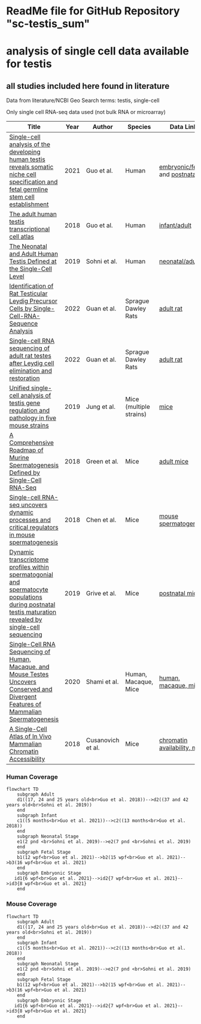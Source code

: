 # ReadMe file for GitHub Repository "sc-testis_sum"

# analysis of single cell data available for testis

## all studies included here found in literature


Data from literature/NCBI Geo
Search terms: testis, single-cell

Only single cell RNA-seq data used (not bulk RNA or microarray)

| Title | Year | Author | Species |  Data Link |
|-------|------|--------|---------|------------|
| [Single-cell analysis of the developing human testis reveals somatic niche cell specification and fetal germline stem cell establishment](https://doi.org/10.1016/j.stem.2020.12.004)| 2021 | Guo et al.  | Human | [embryonic/fetal](http://www.ncbi.nlm.nih.gov/geo/query/acc.cgi?acc=GSE143356) and [postnatal](http://www.ncbi.nlm.nih.gov/geo/query/acc.cgi?acc=GSE161617)  |
| [The adult human testis transcriptional cell atlas](https://www.nature.com/articles/s41422-018-0099-2) | 2018 | Guo et al. | Human | [infant/adult](http://www.ncbi.nlm.nih.gov/geo/query/acc.cgi?acc=GSE120508)
| [The Neonatal and Adult Human Testis Defined at the Single-Cell Level](https://doi.org/10.1016/j.celrep.2019.01.045) | 2019 | Sohni et al. | Human | [neonatal/adult](http://www.ncbi.nlm.nih.gov/geo/query/acc.cgi?acc=GSE124263) |
| [Identification of Rat Testicular Leydig Precursor Cells by Single-Cell-RNA-Sequence Analysis](https://doi.org/10.3389/fcell.2022.805249) | 2022 | Guan et al. | Sprague Dawley Rats | [adult rat](https://ngdc.cncb.ac.cn/gsa/browse/CRA004958) |
| [Single-cell RNA sequencing of adult rat testes after Leydig cell elimination and restoration](https://www.nature.com/articles/s41597-022-01225-5) | 2022 | Guan et al. | Sprague Dawley Rats | [adult rat](https://ngdc.cncb.ac.cn/omix/release/OMIX767) |
| [Unified single-cell analysis of testis gene regulation and pathology in five mouse strains](https://elifesciences.org/articles/43966) | 2019 | Jung et al. | Mice (multiple strains) | [mice](https://www.ncbi.nlm.nih.gov/geo/query/acc.cgi?acc=GSE113293) |
| [A Comprehensive Roadmap of Murine Spermatogenesis Defined by Single-Cell RNA-Seq](https://doi.org/10.1016/j.devcel.2018.07.025) | 2018 | Green et al. | Mice | [adult mice](https://www.ncbi.nlm.nih.gov/geo/query/acc.cgi?acc=GSE112393) |
| [Single-cell RNA-seq uncovers dynamic processes and critical regulators in mouse spermatogenesis](https://www.nature.com/articles/s41422-018-0074-y) | 2018 | Chen et al. | Mice | [mouse spermatogenesis](https://www.ncbi.nlm.nih.gov/geo/query/acc.cgi?acc=GSE112393) |
| [Dynamic transcriptome profiles within spermatogonial and spermatocyte populations during postnatal testis maturation revealed by single-cell sequencing](https://journals.plos.org/plosgenetics/article?id=10.1371/journal.pgen.1007810) | 2019 | Grive et al. | Mice | [postnatal mice](https://www.ncbi.nlm.nih.gov/geo/query/acc.cgi?acc=GSE121904) |
| [Single-Cell RNA Sequencing of Human, Macaque, and Mouse Testes Uncovers Conserved and Divergent Features of Mammalian Spermatogenesis](https://doi.org/10.1016/j.devcel.2020.05.010) | 2020 | Shami et al. | Human, Macaque, Mice | [human, macaque, mice](https://www.ncbi.nlm.nih.gov/geo/query/acc.cgi?acc=GSE142585) |
| [A Single-Cell Atlas of In Vivo Mammalian Chromatin Accessibility](https://doi.org/10.1016/j.cell.2018.06.052) | 2018 | Cusanovich et al. | Mice | [chromatin availability, mice](https://www.ncbi.nlm.nih.gov/geo/query/acc.cgi?acc=GSE111586) |


### Human Coverage
```mermaid
flowchart TD
    subgraph Adult
    d1((17, 24 and 25 years old<br>Guo et al. 2018))-->d2((37 and 42 years old<br>Sohni et al. 2019))
    end
    subgraph Infant
    c1((5 months<br>Guo et al. 2021))-->c2((13 months<br>Guo et al. 2018))
    end
    subgraph Neonatal Stage
    e1(2 pnd <br>Sohni et al. 2019)-->e2(7 pnd <br>Sohni et al. 2019)
    end
    subgraph Fetal Stage
    b1(12 wpf<br>Guo et al. 2021)-->b2(15 wpf<br>Guo et al. 2021)-->b3(16 wpf<br>Guo et al. 2021)
    end
    subgraph Embryonic Stage
   id1{6 wpf<br>Guo et al. 2021}-->id2{7 wpf<br>Guo et al. 2021}-->id3{8 wpf<br>Guo et al. 2021}
    end
```

### Mouse Coverage
```mermaid
flowchart TD
    subgraph Adult
    d1((17, 24 and 25 years old<br>Guo et al. 2018))-->d2((37 and 42 years old<br>Sohni et al. 2019))
    end
    subgraph Infant
    c1((5 months<br>Guo et al. 2021))-->c2((13 months<br>Guo et al. 2018))
    end
    subgraph Neonatal Stage
    e1(2 pnd <br>Sohni et al. 2019)-->e2(7 pnd <br>Sohni et al. 2019)
    end
    subgraph Fetal Stage
    b1(12 wpf<br>Guo et al. 2021)-->b2(15 wpf<br>Guo et al. 2021)-->b3(16 wpf<br>Guo et al. 2021)
    end
    subgraph Embryonic Stage
   id1{6 wpf<br>Guo et al. 2021}-->id2{7 wpf<br>Guo et al. 2021}-->id3{8 wpf<br>Guo et al. 2021}
    end
```
